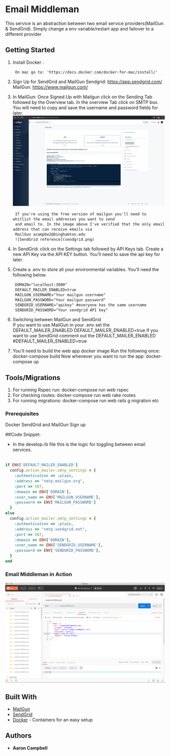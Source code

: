 # Email Middleman

This service is an abstraction between two email service providers(MailGun & SendGrid). Simply change a env variable/restart app and failover to a different provider

## Getting Started

1. Install Docker :

        On mac go to: 'https://docs.docker.com/docker-for-mac/install/'

2. Sign Up for SendGrid and MailGun
        Sendgrid: https://app.sendgrid.com/
        MailGun: https://www.mailgun.com/

3. In MailGun:
        Once Signed Up with Mailgun click on the Sending Tab followed by the Overview tab.
        In the overview Tab click on SMTP box. You will need to copy and save the username and password fields for later.
        ![MailGun reference](mailgun.png)

        If you're using the free version of mailgun you'll need to whitlist the email addresses you want to send
        and email to. In the image above I've verified that the only email address that can receive emails via
        MailGun acampbe2@binghamton.edu
        ![SendGrid reference](sendgrid.png)

4. In SendGrid:
        click on the Settings tab followed by API Keys tab. Create a new API Key via the API KEY button.
        You'll need to save the api key for later.

5. Create a .env to store all your environmental variables. You'll need the following below.

        DOMAIN="localhost:3000"
        DEFAULT_MAILER_ENABLED=true
        MAILGUN_USERNAME="Your mailgun username"
        MAILGUN_PASSWORD="Your mailgun password"
        SENDGRID_USERNAME="apikey" #everyone has the same username
        SENDGRID_PASSWORD="Your sendgrid API key"

6. Switching between MailGun and SendGrid  
        If you want to use MailGun in your .env set the DEFAULT_MAILER_ENABLED
        DEFAULT_MAILER_ENABLED=true
        If you want to use SendGrid comment out the DEFAULT_MAILER_ENABLED
        #DEFAULT_MAILER_ENABLED=true

7. You'll need to build the web app docker image
        Run the following once: docker-compose build
        Now whenever you want to run the app: docker-compose up

## Tools/Migrations
1. For running Rspec run: docker-compose run web rspec
2. For checking routes: docker-compose run web rake routes
3. For running migrations: docker-compose run web rails g migration etc

### Prerequisites
Docker
SendGrid and MailGun Sign up

##Code Snippet:
  - In the develop.rb file this is the logic for toggling between email services.
````Ruby

if ENV['DEFAULT_MAILER_ENABLED']
  config.action_mailer.smtp_settings = {
    :authentication => :plain,
    :address => "smtp.mailgun.org",
    :port => 587,
    :domain => ENV['DOMAIN'],
    :user_name => ENV['MAILGUN_USERNAME'],
    :password => ENV['MAILGUN_PASSWORD']
  }
else
  config.action_mailer.smtp_settings = {
    :authentication => :plain,
    :address => "smtp.sendgrid.net",
    :port => 587,
    :domain => ENV['DOMAIN'],
    :user_name => ENV['SENDGRID_USERNAME'],
    :password => ENV['SENDGRID_PASSWORD'],
  }
end
````

### Email Middleman in Action

![Email Middleman](postman_example.png)


## Built With

* [MailGun](https://www.mailgun.com/)
* [SendGrid](https://sendgrid.com/)
* [Docker](https://docs.docker.com/docker-for-mac/install/) - Containers for an easy setup



## Authors

* **Aaron Campbell**
